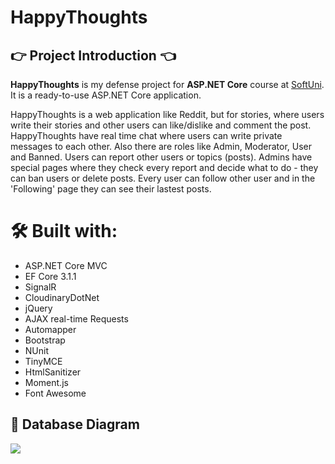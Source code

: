 # HappyThoughts

## :point_right: Project Introduction :point_left:
**HappyThoughts** is my defense project for **ASP.NET Core** course at [SoftUni](https://softuni.bg/trainings/2796/asp-net-core-february-2020). It is a ready-to-use ASP.NET Core application.

HappyThoughts is a web application like Reddit, but for stories, where users write their stories and other users can like/dislike and comment the post. HappyThoughts have real time chat where users can write private messages to each other. Also there are roles like Admin, Moderator, User and Banned. Users can report other users or topics (posts). Admins have special pages where they check every report and decide what to do - they can ban users or delete posts. Every user can follow other user and in the 'Following' page they can see their lastest posts.

# 🛠 Built with:
* ASP.NET Core MVC
* EF Core 3.1.1
* SignalR
* CloudinaryDotNet
* jQuery
* AJAX real-time Requests
* Automapper
* Bootstrap
* NUnit
* TinyMCE
* HtmlSanitizer
* Moment.js
* Font Awesome

## :floppy_disk: Database Diagram
![](https://res.cloudinary.com/doyjshrjs/image/upload/v1602600821/happythoughts-database-diagram_xoloqd.png)
